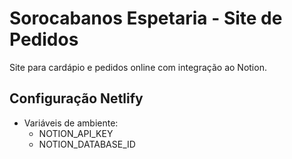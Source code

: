 # Sorocabanos Espetaria - Site de Pedidos

Site para cardápio e pedidos online com integração ao Notion.

## Configuração Netlify
- Variáveis de ambiente:
  - NOTION_API_KEY
  - NOTION_DATABASE_ID
